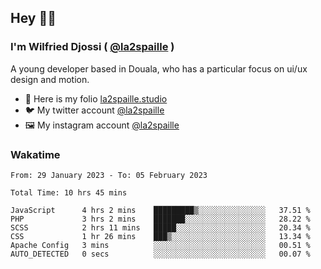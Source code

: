 ## Hey 👋🏾
### I'm Wilfried Djossi ( <a href="https://twitter.com/la2spaille/" target="_blank">@la2spaille</a> )
A young developer based in Douala, who has a particular focus on ui/ux design and motion.

- 🎨 Here is my folio [la2spaille.studio](https://la2spaille.studio/)
- 🐦 My twitter account [@la2spaille](https://twitter.com/la2spaille/)
- 🖼 My instagram account [@la2spaille](https://www.instagram.com/la2spaille/)

### Wakatime
<!--START_SECTION:waka-->

```text
From: 29 January 2023 - To: 05 February 2023

Total Time: 10 hrs 45 mins

JavaScript      4 hrs 2 mins    █████████▒░░░░░░░░░░░░░░░   37.51 %
PHP             3 hrs 2 mins    ███████░░░░░░░░░░░░░░░░░░   28.22 %
SCSS            2 hrs 11 mins   █████░░░░░░░░░░░░░░░░░░░░   20.34 %
CSS             1 hr 26 mins    ███▒░░░░░░░░░░░░░░░░░░░░░   13.34 %
Apache Config   3 mins          ░░░░░░░░░░░░░░░░░░░░░░░░░   00.51 %
AUTO_DETECTED   0 secs          ░░░░░░░░░░░░░░░░░░░░░░░░░   00.07 %
```

<!--END_SECTION:waka-->
<!--
**la2spaille/la2spaille** is a ✨ _special_ ✨ repository because its `README.md` (this file) appears on your GitHub profile.

Here are some ideas to get you started:

- 🔭 I’m currently working on ...
- 🌱 I’m currently learning ...
- 👯 I’m looking to collaborate on ...
- 🤔 I’m looking for help with ...
- 💬 Ask me about ...
- 📫 How to reach me: ...
- 😄 Pronouns: ...
- ⚡ Fun fact: ...
-->
